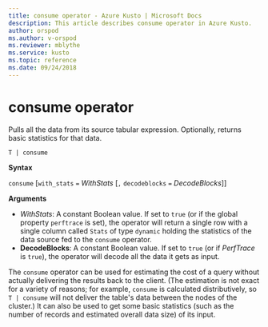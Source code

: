 ```yaml
---
title: consume operator - Azure Kusto | Microsoft Docs
description: This article describes consume operator in Azure Kusto.
author: orspod
ms.author: v-orspod
ms.reviewer: mblythe
ms.service: kusto
ms.topic: reference
ms.date: 09/24/2018
---
```

# consume operator

Pulls all the data from its source tabular expression. Optionally, returns
basic statistics for that data.

```kusto
T | consume
```

**Syntax**

`consume` [`with_stats` `=` *WithStats* [`,` `decodeblocks` `=` *DecodeBlocks*]]

**Arguments**

* *WithStats*: A constant Boolean value. If set to `true` (or if the global
  property `perftrace` is set), the operator will return a single
  row with a single column called `Stats` of type `dynamic` holding the statistics
  of the data source fed to the `consume` operator.
* **DecodeBlocks**: A constant Boolean value. If set to `true` (or if *PerfTrace*
  is `true`), the operator will decode all the data it gets as input.

The `consume` operator can be used for estimating the
cost of a query without actually delivering the results back to the client.
(The estimation is not exact for a variety of reasons; for example, `consume`
is calculated distributively, so `T | consume` will not deliver the table's
data between the nodes of the cluster.) It can also be used to get some basic
statistics (such as the number of records and estimated overall data size) of
its input.